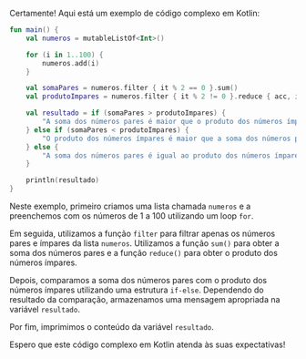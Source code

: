 Certamente! Aqui está um exemplo de código complexo em Kotlin:

```kotlin
fun main() {
    val numeros = mutableListOf<Int>()

    for (i in 1..100) {
        numeros.add(i)
    }

    val somaPares = numeros.filter { it % 2 == 0 }.sum()
    val produtoImpares = numeros.filter { it % 2 != 0 }.reduce { acc, i -> acc * i }

    val resultado = if (somaPares > produtoImpares) {
        "A soma dos números pares é maior que o produto dos números ímpares."
    } else if (somaPares < produtoImpares) {
        "O produto dos números ímpares é maior que a soma dos números pares."
    } else {
        "A soma dos números pares é igual ao produto dos números ímpares."
    }

    println(resultado)
}
```

Neste exemplo, primeiro criamos uma lista chamada `numeros` e a preenchemos com os números de 1 a 100 utilizando um loop `for`. 

Em seguida, utilizamos a função `filter` para filtrar apenas os números pares e ímpares da lista `numeros`. Utilizamos a função `sum()` para obter a soma dos números pares e a função `reduce()` para obter o produto dos números ímpares.

Depois, comparamos a soma dos números pares com o produto dos números ímpares utilizando uma estrutura `if-else`. Dependendo do resultado da comparação, armazenamos uma mensagem apropriada na variável `resultado`.

Por fim, imprimimos o conteúdo da variável `resultado`.

Espero que este código complexo em Kotlin atenda às suas expectativas!